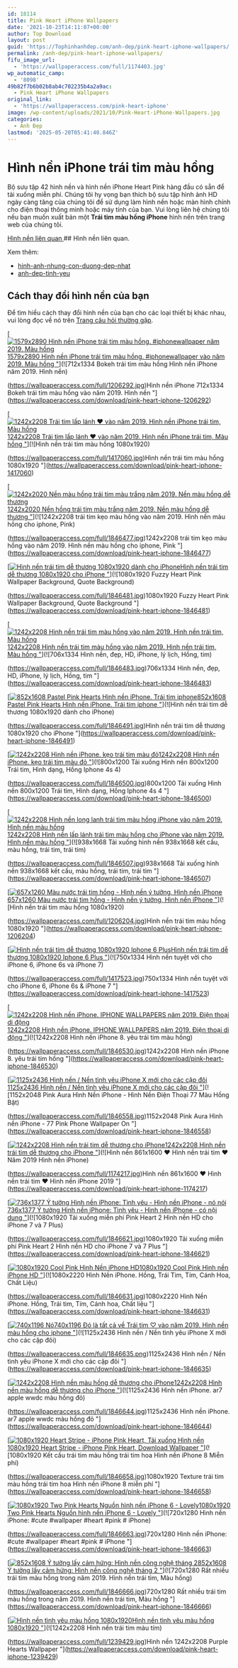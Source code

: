 ```yaml
---
id: 18114
title: Pink Heart iPhone Wallpapers
date: '2021-10-23T14:11:07+00:00'
author: Top Download
layout: post
guid: 'https://Tophinhanhdep.com/anh-dep/pink-heart-iphone-wallpapers/'
permalink: /anh-dep/pink-heart-iphone-wallpapers/
fifu_image_url:
  - 'https://wallpaperaccess.com/full/1174403.jpg'
wp_automatic_camp:
  - '8098'
49b82f7b6b02b8ab4c702235b4a2a9ac:
  - Pink Heart iPhone Wallpapers
original_link:
  - 'https://wallpaperaccess.com/pink-heart-iphone'
image: /wp-content/uploads/2021/10/Pink-Heart-iPhone-Wallpapers.jpg
categories:
  - Ảnh Đẹp
lastmod: '2025-05-20T05:41:40.846Z'
---
```

# Hình nền iPhone trái tim màu hồng

Bộ sưu tập 42 hình nền và hình nền iPhone Heart Pink hàng đầu có sẵn để tải xuống miễn phí. Chúng tôi hy vọng bạn thích bộ sưu tập hình ảnh HD ngày càng tăng của chúng tôi để sử dụng làm hình nền hoặc màn hình chính cho điện thoại thông minh hoặc máy tính của bạn. Vui lòng liên hệ chúng tôi nếu bạn muốn xuất bản một **Trái tim màu hồng iPhone** hình nền trên trang web của chúng tôi.

[Hình nền liên quan ](#related) ## Hình nền liên quan.

   
 Xem thêm:

   
- [hinh-anh-nhung-con-duong-dep-nhat](https://tophinhanhdep.com/hinh-nen-dep/hinh-anh-nhung-con-duong-dep-nhat/)
- [anh-dep-tinh-yeu](https://tophinhanhdep.com/anh-tinh-yeu/anh-dep-tinh-yeu/)

## Cách thay đổi hình nền của bạn

Để tìm hiểu cách thay đổi hình nền của bạn cho các loại thiết bị khác nhau, vui lòng đọc về nó trên [Trang câu hỏi thường gặp](https://tophinhanhdep.com/faq/).

  
[[![1579x2890 Hình nền iPhone trái tim màu hồng.  #iphonewallpaper năm 2019. Màu hồng](https://wallpaperaccess.com/full/1174403.jpg)1579x2890 Hình nền iPhone trái tim màu hồng. #iphonewallpaper vào năm 2019. Màu hồng "](https://wallpaperaccess.com/download/pink-heart-iphone-1174403)](![712x1334 Bokeh trái tim màu hồng Hình nền iPhone năm 2019. Hình nền)

(https://wallpaperaccess.com/full/1206292.jpg)Hình nền iPhone 712x1334 Bokeh trái tim màu hồng vào năm 2019. Hình nền "](https://wallpaperaccess.com/download/pink-heart-iphone-1206292)

[[![1242x2208 Trái tim lấp lánh ❤️ vào năm 2019. Hình nền iPhone trái tim, Màu hồng](https://wallpaperaccess.com/full/1417169.jpg)1242x2208 Trái tim lấp lánh ❤️ vào năm 2019. Hình nền iPhone trái tim, Màu hồng "](https://wallpaperaccess.com/download/pink-heart-iphone-1417169)](![Hình nền trái tim màu hồng 1080x1920)

(https://wallpaperaccess.com/full/1417060.jpg)Hình nền trái tim màu hồng 1080x1920 "](https://wallpaperaccess.com/download/pink-heart-iphone-1417060)

[[![1242x2020 Nền màu hồng trái tim màu trắng năm 2019. Nền màu hồng dễ thương](https://wallpaperaccess.com/full/1846476.jpg)1242x2020 Nền hồng trái tim màu trắng năm 2019. Nền màu hồng dễ thương "](https://wallpaperaccess.com/download/pink-heart-iphone-1846476)](![1242x2208 trái tim kẹo màu hồng vào năm 2019. Hình nền màu hồng cho iphone, Pink)

(https://wallpaperaccess.com/full/1846477.jpg)1242x2208 trái tim kẹo màu hồng vào năm 2019. Hình nền màu hồng cho iphone, Pink "](https://wallpaperaccess.com/download/pink-heart-iphone-1846477)

[[![Hình nền trái tim dễ thương 1080x1920 dành cho iPhone](https://wallpaperaccess.com/full/1286839.jpg)Hình nền trái tim dễ thương 1080x1920 cho iPhone "](https://wallpaperaccess.com/download/pink-heart-iphone-1286839)](![1080x1920 Fuzzy Heart Pink Wallpaper Background, Quote Background)

(https://wallpaperaccess.com/full/1846481.jpg)1080x1920 Fuzzy Heart Pink Wallpaper Background, Quote Background "](https://wallpaperaccess.com/download/pink-heart-iphone-1846481)

[[![1242x2208 Hình nền trái tim màu hồng vào năm 2019. Hình nền trái tim, Màu hồng](https://wallpaperaccess.com/full/1417042.png)1242x2208 Hình nền trái tim màu hồng vào năm 2019. Hình nền trái tim, Màu hồng "](https://wallpaperaccess.com/download/pink-heart-iphone-1417042)](![706x1334 Hình nền, đẹp, HD, iPhone, lý lịch, Hồng, tim)

(https://wallpaperaccess.com/full/1846483.jpg)706x1334 Hình nền, đẹp, HD, iPhone, lý lịch, Hồng, tim "](https://wallpaperaccess.com/download/pink-heart-iphone-1846483)

[[![852x1608 Pastel Pink Hearts Hình nền iPhone.  Trái tim iphone](https://wallpaperaccess.com/full/660725.jpg)852x1608 Pastel Pink Hearts Hình nền iPhone. Trái tim iphone "](https://wallpaperaccess.com/download/pink-heart-iphone-660725)](![Hình nền trái tim dễ thương 1080x1920 dành cho iPhone)

(https://wallpaperaccess.com/full/1846491.jpg)Hình nền trái tim dễ thương 1080x1920 cho iPhone "](https://wallpaperaccess.com/download/pink-heart-iphone-1846491)

[[![1242x2208 Hình nền iPhone.  kẹo trái tim màu đỏ](https://wallpaperaccess.com/full/644233.jpg)1242x2208 Hình nền iPhone. kẹo trái tim màu đỏ "](https://wallpaperaccess.com/download/pink-heart-iphone-644233)](![800x1200 Tải xuống Hình nền 800x1200 Trái tim, Hình dạng, Hồng Iphone 4s 4)

(https://wallpaperaccess.com/full/1846500.jpg)800x1200 Tải xuống Hình nền 800x1200 Trái tim, Hình dạng, Hồng Iphone 4s 4 "](https://wallpaperaccess.com/download/pink-heart-iphone-1846500)

[[![1242x2208 Hình nền long lanh trái tim màu hồng iPhone vào năm 2019. Hình nền màu hồng](https://wallpaperaccess.com/full/1417075.jpg)1242x2208 Hình nền lấp lánh trái tim màu hồng cho iPhone vào năm 2019. Hình nền màu hồng "](https://wallpaperaccess.com/download/pink-heart-iphone-1417075)](![938x1668 Tải xuống hình nền 938x1668 kết cấu, màu hồng, trái tim, trái tim)

(https://wallpaperaccess.com/full/1846507.jpg)938x1668 Tải xuống hình nền 938x1668 kết cấu, màu hồng, trái tim, trái tim "](https://wallpaperaccess.com/download/pink-heart-iphone-1846507)

[[![657x1260 Màu nước trái tim hồng - Hình nền ý tưởng, Hình nền iPhone](https://wallpaperaccess.com/full/1846517.jpg)657x1260 Màu nước trái tim hồng - Hình nền ý tưởng, Hình nền iPhone "](https://wallpaperaccess.com/download/pink-heart-iphone-1846517)](![Hình nền trái tim màu hồng 1080x1920)

(https://wallpaperaccess.com/full/1206204.jpg)Hình nền trái tim màu hồng 1080x1920 "](https://wallpaperaccess.com/download/pink-heart-iphone-1206204)

[[![Hình nền trái tim dễ thương 1080x1920 Iphone 6 Plus](https://wallpaperaccess.com/full/518964.jpg)Hình nền trái tim dễ thương 1080x1920 Iphone 6 Plus "](https://wallpaperaccess.com/download/pink-heart-iphone-518964)](![750x1334 Hình nền tuyệt vời cho iPhone 6, iPhone 6s và iPhone 7)

(https://wallpaperaccess.com/full/1417523.jpg)750x1334 Hình nền tuyệt vời cho iPhone 6, iPhone 6s &amp; iPhone 7 "](https://wallpaperaccess.com/download/pink-heart-iphone-1417523)

[[![1242x2208 Hình nền iPhone.  IPHONE WALLPAPERS năm 2019. Điện thoại di động](https://wallpaperaccess.com/full/1846529.png)1242x2208 Hình nền iPhone. IPHONE WALLPAPERS năm 2019. Điện thoại di động "](https://wallpaperaccess.com/download/pink-heart-iphone-1846529)](![1242x2208 Hình nền iPhone 8.  yêu trái tim màu hồng)

(https://wallpaperaccess.com/full/1846530.jpg)1242x2208 Hình nền iPhone 8. yêu trái tim hồng "](https://wallpaperaccess.com/download/pink-heart-iphone-1846530)

[[![1125x2436 Hình nền / Nền tình yêu iPhone X mới cho các cặp đôi](https://wallpaperaccess.com/full/1846533.jpg)1125x2436 Hình nền / Nền tình yêu iPhone X mới cho các cặp đôi "](https://wallpaperaccess.com/download/pink-heart-iphone-1846533)](![1152x2048 Pink Aura Hình Nền iPhone - Hình Nền Điện Thoại 77 Màu Hồng Bật)

(https://wallpaperaccess.com/full/1846558.jpg)1152x2048 Pink Aura Hình nền iPhone - 77 Pink Phone Wallpaper On "](https://wallpaperaccess.com/download/pink-heart-iphone-1846558)

[[![1242x2208 Hình nền trái tim dễ thương cho iPhone](https://wallpaperaccess.com/full/1846581.jpg)1242x2208 Hình nền trái tim dễ thương cho iPhone "](https://wallpaperaccess.com/download/pink-heart-iphone-1846581)](![Hình nền 861x1600 ❤ Hình nền trái tim ❤ Năm 2019 Hình nền iPhone)

(https://wallpaperaccess.com/full/1174217.jpg)Hình nền 861x1600 ❤ Hình nền trái tim ❤ Hình nền iPhone 2019 "](https://wallpaperaccess.com/download/pink-heart-iphone-1174217)

[[![736x1377 Ý tưởng Hình nền iPhone: Tình yêu - Hình nền iPhone - nó nói](https://wallpaperaccess.com/full/1846598.jpg)736x1377 Ý tưởng Hình nền iPhone: Tình yêu - Hình nền iPhone - có nội dung "](https://wallpaperaccess.com/download/pink-heart-iphone-1846598)](![1080x1920 Tải xuống miễn phí Pink Heart 2 Hình nền HD cho iPhone 7 và 7 Plus)

(https://wallpaperaccess.com/full/1846621.jpg)1080x1920 Tải xuống miễn phí Pink Heart 2 Hình nền HD cho iPhone 7 và 7 Plus "](https://wallpaperaccess.com/download/pink-heart-iphone-1846621)

[[![1080x1920 Cool Pink Hình Nền iPhone HD](https://wallpaperaccess.com/full/1846622.jpg)1080x1920 Cool Pink Hình nền iPhone HD "](https://wallpaperaccess.com/download/pink-heart-iphone-1846622)](![1080x2220 Hình Nền iPhone.  Hồng, Trái Tim, Tím, Cánh Hoa, Chất Liệu)

(https://wallpaperaccess.com/full/1846631.jpg)1080x2220 Hình Nền iPhone. Hồng, Trái tim, Tím, Cánh hoa, Chất liệu "](https://wallpaperaccess.com/download/pink-heart-iphone-1846631)

[[![740x1196 Nó](https://wallpaperaccess.com/full/1846633.jpg)740x1196 Đó là tất cả về Trái tim ♡ vào năm 2019. Hình nền màu hồng cho iphone "](https://wallpaperaccess.com/download/pink-heart-iphone-1846633)](![1125x2436 Hình nền / Nền tình yêu iPhone X mới cho các cặp đôi)

(https://wallpaperaccess.com/full/1846635.png)1125x2436 Hình nền / Nền tình yêu iPhone X mới cho các cặp đôi "](https://wallpaperaccess.com/download/pink-heart-iphone-1846635)

[[![1242x2208 Hình nền màu hồng dễ thương cho iPhone](https://wallpaperaccess.com/full/1846637.jpg)1242x2208 Hình nền màu hồng dễ thương cho iPhone "](https://wallpaperaccess.com/download/pink-heart-iphone-1846637)](![1125x2436 Hình nền iPhone.  ar7 apple wwdc màu hồng đỏ)

(https://wallpaperaccess.com/full/1846644.jpg)1125x2436 Hình nền iPhone. ar7 apple wwdc màu hồng đỏ "](https://wallpaperaccess.com/download/pink-heart-iphone-1846644)

[[![1080x1920 Heart Stripe - iPhone Pink Heart, Tải xuống Hình nền](https://wallpaperaccess.com/full/1846645.jpg)1080x1920 Heart Stripe - iPhone Pink Heart, Download Wallpaper "](https://wallpaperaccess.com/download/pink-heart-iphone-1846645)](![1080x1920 Kết cấu trái tim màu hồng trái tim hoa Hình nền iPhone 8 Miễn phí)

(https://wallpaperaccess.com/full/1846658.jpg)1080x1920 Texture trái tim màu hồng trái tim hoa Hình nền iPhone 8 miễn phí "](https://wallpaperaccess.com/download/pink-heart-iphone-1846658)

[[![1080x1920 Two Pink Hearts Nguồn hình nền iPhone 6 - Lovely](https://wallpaperaccess.com/full/1417691.jpg)1080x1920 Two Pink Hearts Nguồn hình nền iPhone 6 - Lovely "](https://wallpaperaccess.com/download/pink-heart-iphone-1417691)](![720x1280 Hình nền iPhone: #cute #wallpaper #heart #pink # iPhone)

(https://wallpaperaccess.com/full/1846663.jpg)720x1280 Hình nền iPhone: #cute #wallpaper #heart #pink # iPhone "](https://wallpaperaccess.com/download/pink-heart-iphone-1846663)

[[![852x1608 Ý tưởng lấy cảm hứng: Hình nền công nghệ tháng 2](https://wallpaperaccess.com/full/1174071.jpg)852x1608 Ý tưởng lấy cảm hứng: Hình nền công nghệ tháng 2 "](https://wallpaperaccess.com/download/pink-heart-iphone-1174071)](![720x1280 Rất nhiều trái tim màu hồng trong năm 2019. Hình nền trái tim, Màu hồng)

(https://wallpaperaccess.com/full/1846666.jpg)720x1280 Rất nhiều trái tim màu hồng trong năm 2019. Hình nền trái tim, Màu hồng "](https://wallpaperaccess.com/download/pink-heart-iphone-1846666)

[[![Hình nền tình yêu màu hồng 1080x1920](https://wallpaperaccess.com/full/1167071.jpg)Hình nền tình yêu màu hồng 1080x1920 "](https://wallpaperaccess.com/download/pink-heart-iphone-1167071)](![1242x2208 Hình nền trái tim màu tím)

(https://wallpaperaccess.com/full/1239429.jpg)Hình nền 1242x2208 Purple Hearts Wallpaper "](https://wallpaperaccess.com/download/pink-heart-iphone-1239429)

